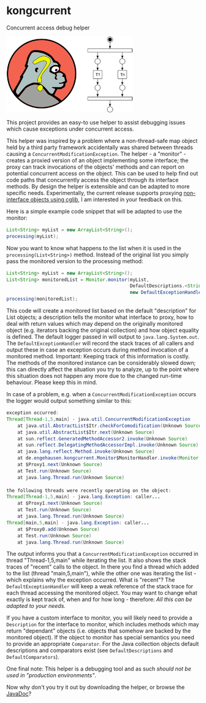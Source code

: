 # kongcurrent
Concurrent access debug helper

![Logo](https://raw.githubusercontent.com/smurf667/kongcurrent/master/kongcurrent/doc/de/engehausen/kongcurrent/doc-files/Monitor-1.png)

This project provides an easy-to use helper to assist debugging issues which cause exceptions under concurrent access.

This helper was inspired by a problem where a non-thread-safe map object held by a third party framework accidentally was shared between threads causing a `ConcurrentModificationException`. The helper - a "monitor" - creates a proxied version of an object implementing some interface; the proxy can track invocations of the objects' methods and can report on potential concurrent access on the object. This can be used to help find out code paths that concurrently access the object through its interface methods. By design the helper is extensible and can be adapted to more specific needs. Experimentally, the current release supports proxying [non-interface objects using cglib](https://github.com/smurf667/kongcurrent/blob/master/kongcurrent/doc/de/engehausen/kongcurrent/cglib/MonitorCglib.html), I am interested in your feedback on this.

Here is a simple example code snippet that will be adapted to use the monitor: 

```java
List<String> myList = new ArrayList<String>();
processing(myList);
```

Now you want to know what happens to the list when it is used in the `processing(List<String>)` method. Instead of the original list you simply pass the monitored version to the processing method: 

```java
List<String> myList = new ArrayList<String>();
List<String> monitoredList = Monitor.monitor(myList,
                                             DefaultDescriptions.<String>listDescription(), 
                                             new DefaultExceptionHandler());
processing(monitoredList);
```

This code will create a monitored list based on the default "description" for List objects; a description tells the monitor what interface to proxy, how to deal with return values which may depend on the originally monitored object (e.g. iterators backing the original collection) and how object equality is defined. The default logger passed in will output to `java.lang.System.out`. The `DefaultExceptionHandler` will record the stack traces of all callers and output these in case an exception occurs during method invocation of a monitored method. Important: Keeping track of this information is costly. The methods of the monitored instance can be considerably slowed down; this can directly affect the situation you try to analyze, up to the point where this situation does not happen any more due to the changed run-time behaviour. Please keep this in mind. 

In case of a problem, e.g. when a `ConcurrentModificationException` occurs the logger would output something similar to this: 

```java
exception occurred:
Thread[Thread-1,5,main] - java.util.ConcurrentModificationException
	at java.util.AbstractList$Itr.checkForComodification(Unknown Source)
	at java.util.AbstractList$Itr.next(Unknown Source)
	at sun.reflect.GeneratedMethodAccessor2.invoke(Unknown Source)
	at sun.reflect.DelegatingMethodAccessorImpl.invoke(Unknown Source)
	at java.lang.reflect.Method.invoke(Unknown Source)
	at de.engehausen.kongcurrent.Monitor$MonitorHandler.invoke(Monitor.java:124)
	at $Proxy1.next(Unknown Source)
	at Test.run(Unknown Source)
	at java.lang.Thread.run(Unknown Source) 

the following threads were recently operating on the object:
Thread[Thread-1,5,main] - java.lang.Exception: caller...
	at $Proxy1.next(Unknown Source)
	at Test.run(Unknown Source)
	at java.lang.Thread.run(Unknown Source)
Thread[main,5,main] - java.lang.Exception: caller...
	at $Proxy0.add(Unknown Source)
	at Test.run(Unknown Source)
	at java.lang.Thread.run(Unknown Source)
```

The output informs you that a `ConcurrentModificationException` occurred in thread "Thread-1,5,main" while iterating the list. It also shows the stack traces of "recent" calls to the object. In there you find a thread which added to the list (thread "main,5,main"), while the other one was iterating the list - which explains why the exception occurred. What is "recent"? The `DefaultExceptionHandler` will keep a weak reference of the stack trace for each thread accessing the monitored object. You may want to change what exactly is kept track of, when and for how long - therefore: _All this can be adapted to your needs._ 

If you have a custom interface to monitor, you will likely need to provide a `Description` for the interface to monitor, which includes methods which may return "dependant" objects (i.e. objects that somehow are backed by the monitored object). If the object to monitor has special semantics you need to provide an appropriate `Comparator`. For the Java collection objects default descriptions and comparators exist (see `DefaultDescriptions` and `DefaultComparators`).

One final note: This helper is a debugging tool and as such *should not be used in "production environments"*.

Now why don't you try it out by downloading the helper, or browse the [JavaDoc](https://github.com/smurf667/kongcurrent/blob/master/kongcurrent/doc/index.html)?
